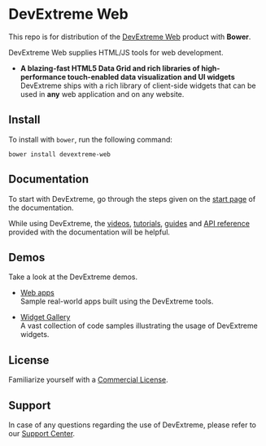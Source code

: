# DevExtreme Web

This repo is for distribution of the  [DevExtreme Web](http://js.devexpress.com) product with **Bower**.

DevExtreme Web supplies HTML/JS tools for web development.

- **A blazing-fast HTML5 Data Grid and rich libraries of high-performance touch-enabled data visualization and UI widgets**  
DevExtreme ships with a rich library of client-side widgets that can be used in **any** web application and on any website.

## Install

To install with `bower`, run the following command:

```shell
bower install devextreme-web
```

## Documentation

To start with DevExtreme, go through the steps given on the [start page](http://js.devexpress.com/Documentation/) of the documentation.

While using DevExtreme, the [videos](http://js.devexpress.com/Documentation/Videos), [tutorials](http://js.devexpress.com/Documentation/Tutorials/?version=15_2), [guides](http://js.devexpress.com/Documentation/Guide/?version=15_2) and [API reference](http://js.devexpress.com/Documentation/ApiReference/?version=15_2) provided with the documentation will be helpful.

## Demos

Take a look at the DevExtreme demos.

- [Web apps](http://js.devexpress.com/Demos/#web)  
Sample real-world apps built using the DevExtreme tools.


- [Widget Gallery](http://js.devexpress.com/Demos/WidgetsGallery/)  
A vast collection of code samples illustrating the usage of DevExtreme widgets.

## License

Familiarize yourself with a [Commercial License](https://www.devexpress.com/Support/EULAs/DevExtreme.xml).

## Support

In case of any questions regarding the use of DevExtreme, please refer to our [Support Center](https://www.devexpress.com/Support/Center).

